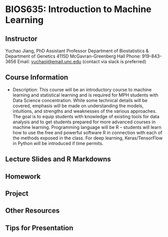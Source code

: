 # BIOS635: Introduction to Machine Learning

## Instructor

Yuchao Jiang, PhD
Assistant Professor
Department of Biostatistics & Department of Genetics
4115D McGavran-Greenberg Hall
Phone:  919-843-3656
Email:  yuchaoj@email.unc.edu (contact via slack is preferred)

## Course Information

* Description: This course will be an introductory course to machine learning and statistical learning and is required for MPH students with Data Science concentration. While some technical details will be covered, emphasis will be made on understanding the models, intuitions, and strengths and weaknesses of the various approaches. The goal is to equip students with knowledge of existing tools for data analysis and to get students prepared for more advanced courses in machine learning. Programming language will be R – students will learn how to use the free and powerful software R in connection with each of the methods exposed in the class. For deep learning, Keras/TensorFlow in Python will be introduced if time permits.

## Lecture Slides and R Markdowns



## Homework

## Project

## Other Resources

## Tips for Presentation

